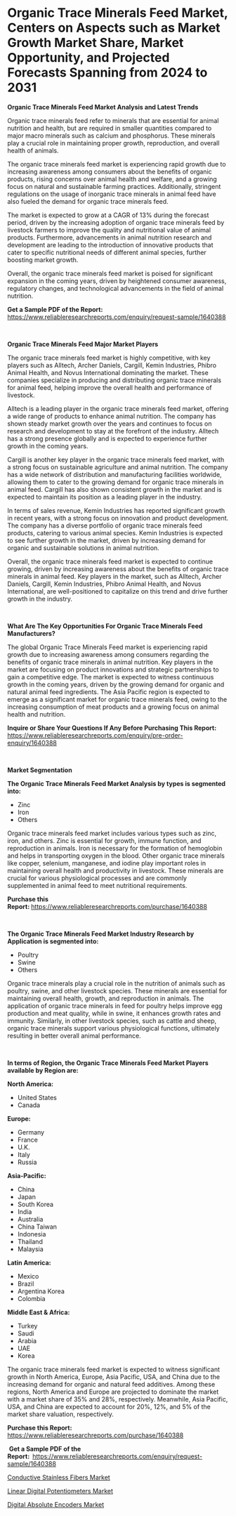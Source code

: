 <p><h1>Organic Trace Minerals Feed Market, Centers on Aspects such as Market Growth Market Share, Market Opportunity, and Projected Forecasts Spanning from 2024 to 2031</h1></p><p><strong>Organic Trace Minerals Feed Market Analysis and Latest Trends</strong></p>
<p><p>Organic trace minerals feed refer to minerals that are essential for animal nutrition and health, but are required in smaller quantities compared to major macro minerals such as calcium and phosphorus. These minerals play a crucial role in maintaining proper growth, reproduction, and overall health of animals.</p><p>The organic trace minerals feed market is experiencing rapid growth due to increasing awareness among consumers about the benefits of organic products, rising concerns over animal health and welfare, and a growing focus on natural and sustainable farming practices. Additionally, stringent regulations on the usage of inorganic trace minerals in animal feed have also fueled the demand for organic trace minerals feed.</p><p>The market is expected to grow at a CAGR of 13% during the forecast period, driven by the increasing adoption of organic trace minerals feed by livestock farmers to improve the quality and nutritional value of animal products. Furthermore, advancements in animal nutrition research and development are leading to the introduction of innovative products that cater to specific nutritional needs of different animal species, further boosting market growth.</p><p>Overall, the organic trace minerals feed market is poised for significant expansion in the coming years, driven by heightened consumer awareness, regulatory changes, and technological advancements in the field of animal nutrition.</p></p>
<p><strong>Get a Sample PDF of the Report:&nbsp;</strong> <a href="https://www.reliableresearchreports.com/enquiry/request-sample/1640388">https://www.reliableresearchreports.com/enquiry/request-sample/1640388</a></p>
<p>&nbsp;</p>
<p><strong>Organic Trace Minerals Feed Major Market Players</strong></p>
<p><p>The organic trace minerals feed market is highly competitive, with key players such as Alltech, Archer Daniels, Cargill, Kemin Industries, Phibro Animal Health, and Novus International dominating the market. These companies specialize in producing and distributing organic trace minerals for animal feed, helping improve the overall health and performance of livestock.</p><p>Alltech is a leading player in the organic trace minerals feed market, offering a wide range of products to enhance animal nutrition. The company has shown steady market growth over the years and continues to focus on research and development to stay at the forefront of the industry. Alltech has a strong presence globally and is expected to experience further growth in the coming years.</p><p>Cargill is another key player in the organic trace minerals feed market, with a strong focus on sustainable agriculture and animal nutrition. The company has a wide network of distribution and manufacturing facilities worldwide, allowing them to cater to the growing demand for organic trace minerals in animal feed. Cargill has also shown consistent growth in the market and is expected to maintain its position as a leading player in the industry.</p><p>In terms of sales revenue, Kemin Industries has reported significant growth in recent years, with a strong focus on innovation and product development. The company has a diverse portfolio of organic trace minerals feed products, catering to various animal species. Kemin Industries is expected to see further growth in the market, driven by increasing demand for organic and sustainable solutions in animal nutrition.</p><p>Overall, the organic trace minerals feed market is expected to continue growing, driven by increasing awareness about the benefits of organic trace minerals in animal feed. Key players in the market, such as Alltech, Archer Daniels, Cargill, Kemin Industries, Phibro Animal Health, and Novus International, are well-positioned to capitalize on this trend and drive further growth in the industry.</p></p>
<p>&nbsp;</p>
<p><strong>What Are The Key Opportunities For Organic Trace Minerals Feed Manufacturers?</strong></p>
<p><p>The global Organic Trace Minerals Feed market is experiencing rapid growth due to increasing awareness among consumers regarding the benefits of organic trace minerals in animal nutrition. Key players in the market are focusing on product innovations and strategic partnerships to gain a competitive edge. The market is expected to witness continuous growth in the coming years, driven by the growing demand for organic and natural animal feed ingredients. The Asia Pacific region is expected to emerge as a significant market for organic trace minerals feed, owing to the increasing consumption of meat products and a growing focus on animal health and nutrition.</p></p>
<p><strong>Inquire or Share Your Questions If Any Before Purchasing This Report:</strong> <a href="https://www.reliableresearchreports.com/enquiry/pre-order-enquiry/1640388">https://www.reliableresearchreports.com/enquiry/pre-order-enquiry/1640388</a></p>
<p>&nbsp;</p>
<p><strong>Market Segmentation</strong></p>
<p><strong>The Organic Trace Minerals Feed Market Analysis by types is segmented into:</strong></p>
<p><ul><li>Zinc</li><li>Iron</li><li>Others</li></ul></p>
<p><p>Organic trace minerals feed market includes various types such as zinc, iron, and others. Zinc is essential for growth, immune function, and reproduction in animals. Iron is necessary for the formation of hemoglobin and helps in transporting oxygen in the blood. Other organic trace minerals like copper, selenium, manganese, and iodine play important roles in maintaining overall health and productivity in livestock. These minerals are crucial for various physiological processes and are commonly supplemented in animal feed to meet nutritional requirements.</p></p>
<p><strong>Purchase this Report:&nbsp;</strong><a href="https://www.reliableresearchreports.com/purchase/1640388">https://www.reliableresearchreports.com/purchase/1640388</a></p>
<p>&nbsp;</p>
<p><strong>The Organic Trace Minerals Feed Market Industry Research by Application is segmented into:</strong></p>
<p><ul><li>Poultry</li><li>Swine</li><li>Others</li></ul></p>
<p><p>Organic trace minerals play a crucial role in the nutrition of animals such as poultry, swine, and other livestock species. These minerals are essential for maintaining overall health, growth, and reproduction in animals. The application of organic trace minerals in feed for poultry helps improve egg production and meat quality, while in swine, it enhances growth rates and immunity. Similarly, in other livestock species, such as cattle and sheep, organic trace minerals support various physiological functions, ultimately resulting in better overall animal performance.</p></p>
<p>&nbsp;</p>
<p><strong>In terms of Region, the Organic Trace Minerals Feed Market Players available by Region are:</strong></p>
<p>
    <p> <strong> North America: </strong>
        <ul>
            <li>United States</li>
            <li>Canada</li>
        </ul>
        </p> 
    <p> <strong> Europe: </strong>
        <ul>
            <li>Germany</li>
            <li>France</li>
            <li>U.K.</li>
            <li>Italy</li>
            <li>Russia</li>
        </ul>
        </p> 
    <p> <strong> Asia-Pacific: </strong>
        <ul>
            <li>China</li>
            <li>Japan</li>
            <li>South Korea</li>
            <li>India</li>
            <li>Australia</li>
            <li>China Taiwan</li>
            <li>Indonesia</li>
            <li>Thailand</li>
            <li>Malaysia</li>
        </ul>
        </p> 
    <p> <strong> Latin America: </strong>
        <ul>
            <li>Mexico</li>
            <li>Brazil</li>
            <li>Argentina Korea</li>
            <li>Colombia</li>
        </ul>
        </p> 
    <p> <strong> Middle East & Africa: </strong>
        <ul>
            <li>Turkey</li>
            <li>Saudi</li>
            <li>Arabia</li>
            <li>UAE</li>
            <li>Korea</li>
        </ul>
    </p>
    </p>
<p><p>The organic trace minerals feed market is expected to witness significant growth in North America, Europe, Asia Pacific, USA, and China due to the increasing demand for organic and natural feed additives. Among these regions, North America and Europe are projected to dominate the market with a market share of 35% and 28%, respectively. Meanwhile, Asia Pacific, USA, and China are expected to account for 20%, 12%, and 5% of the market share valuation, respectively.</p></p>
<p><strong>Purchase this Report: </strong><a href="https://www.reliableresearchreports.com/purchase/1640388">https://www.reliableresearchreports.com/purchase/1640388</a></p>
<p>&nbsp;<strong>Get a Sample PDF of the Report:&nbsp;&nbsp;</strong><a href="https://www.reliableresearchreports.com/enquiry/request-sample/1640388">https://www.reliableresearchreports.com/enquiry/request-sample/1640388</a></p>
<p><strong></strong></p>
<p><p><a href="https://view.publitas.com/reportprime-1/conductive-stainless-fibers-market-research-report-the-key-to-successful-business-strategy-forecasted-for-period-from-2024-2031/">Conductive Stainless Fibers Market</a></p><p><a href="https://view.publitas.com/reportprime-1/linear-digital-potentiometers-market-size-global-industry-overview-market-segmentation-and-forecast-2024-to-2031/">Linear Digital Potentiometers Market</a></p><p><a href="https://view.publitas.com/reportprime-1/digital-absolute-encoders-market-size-growing-and-forecasted-for-period-from-2024-2031-and-provides-complete-market-analysis-of-this-market/">Digital Absolute Encoders Market</a></p></p>